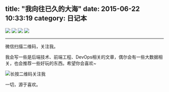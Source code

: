 title: "我向往已久的大海"
date: 2015-06-22 10:33:19
category: 日记本
---


![](http://7lrvxo.com1.z0.glb.clouddn.com/images/sea/1.sea.jpg?imageView2/2/w/900)
![](http://7lrvxo.com1.z0.glb.clouddn.com/images/sea/2.sea.jpg?imageView2/2/w/900)
![](http://7lrvxo.com1.z0.glb.clouddn.com/images/sea/3.sea.jpg?imageView2/2/w/900)
![](http://7lrvxo.com1.z0.glb.clouddn.com/images/sea/4.sea.jpg?imageView2/2/w/900)

---

微信扫描二维码，关注我。

我会写一些是后端技术、前端工程、DevOps相关的文章，偶尔会有一些大数据相关，也会推荐一些好玩的东西。希望你会喜欢~

![长按二维码关注我](http://ww4.sinaimg.cn/large/b196a42dgw1f2r0uqcno4j209k09kwef.jpg)

一切，源于喜欢。
